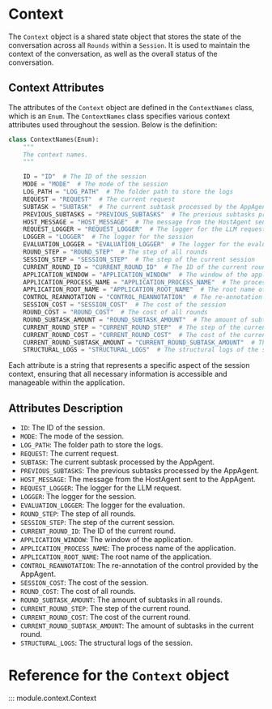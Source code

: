 # Context

The `Context` object is a shared state object that stores the state of the conversation across all `Rounds` within a `Session`. It is used to maintain the context of the conversation, as well as the overall status of the conversation.

## Context Attributes

The attributes of the `Context` object are defined in the `ContextNames` class, which is an `Enum`. The `ContextNames` class specifies various context attributes used throughout the session. Below is the definition:
```python
class ContextNames(Enum):
    """
    The context names.
    """

    ID = "ID"  # The ID of the session
    MODE = "MODE"  # The mode of the session
    LOG_PATH = "LOG_PATH"  # The folder path to store the logs
    REQUEST = "REQUEST"  # The current request
    SUBTASK = "SUBTASK"  # The current subtask processed by the AppAgent
    PREVIOUS_SUBTASKS = "PREVIOUS_SUBTASKS"  # The previous subtasks processed by the AppAgent
    HOST_MESSAGE = "HOST_MESSAGE"  # The message from the HostAgent sent to the AppAgent
    REQUEST_LOGGER = "REQUEST_LOGGER"  # The logger for the LLM request
    LOGGER = "LOGGER"  # The logger for the session
    EVALUATION_LOGGER = "EVALUATION_LOGGER"  # The logger for the evaluation
    ROUND_STEP = "ROUND_STEP"  # The step of all rounds
    SESSION_STEP = "SESSION_STEP"  # The step of the current session
    CURRENT_ROUND_ID = "CURRENT_ROUND_ID"  # The ID of the current round
    APPLICATION_WINDOW = "APPLICATION_WINDOW"  # The window of the application
    APPLICATION_PROCESS_NAME = "APPLICATION_PROCESS_NAME"  # The process name of the application
    APPLICATION_ROOT_NAME = "APPLICATION_ROOT_NAME"  # The root name of the application
    CONTROL_REANNOTATION = "CONTROL_REANNOTATION"  # The re-annotation of the control provided by the AppAgent
    SESSION_COST = "SESSION_COST"  # The cost of the session
    ROUND_COST = "ROUND_COST"  # The cost of all rounds
    ROUND_SUBTASK_AMOUNT = "ROUND_SUBTASK_AMOUNT"  # The amount of subtasks in all rounds
    CURRENT_ROUND_STEP = "CURRENT_ROUND_STEP"  # The step of the current round
    CURRENT_ROUND_COST = "CURRENT_ROUND_COST"  # The cost of the current round
    CURRENT_ROUND_SUBTASK_AMOUNT = "CURRENT_ROUND_SUBTASK_AMOUNT"  # The amount of subtasks in the current round
    STRUCTURAL_LOGS = "STRUCTURAL_LOGS"  # The structural logs of the session
```
Each attribute is a string that represents a specific aspect of the session context, ensuring that all necessary information is accessible and manageable within the application.


## Attributes Description

- `ID`: The ID of the session.
- `MODE`: The mode of the session.
- `LOG_PATH`: The folder path to store the logs.
- `REQUEST`: The current request.
- `SUBTASK`: The current subtask processed by the AppAgent.
- `PREVIOUS_SUBTASKS`: The previous subtasks processed by the AppAgent.
- `HOST_MESSAGE`: The message from the HostAgent sent to the AppAgent.
- `REQUEST_LOGGER`: The logger for the LLM request.
- `LOGGER`: The logger for the session.
- `EVALUATION_LOGGER`: The logger for the evaluation.
- `ROUND_STEP`: The step of all rounds.
- `SESSION_STEP`: The step of the current session.
- `CURRENT_ROUND_ID`: The ID of the current round.
- `APPLICATION_WINDOW`: The window of the application.
- `APPLICATION_PROCESS_NAME`: The process name of the application.
- `APPLICATION_ROOT_NAME`: The root name of the application.
- `CONTROL_REANNOTATION`: The re-annotation of the control provided by the AppAgent.
- `SESSION_COST`: The cost of the session.
- `ROUND_COST`: The cost of all rounds.
- `ROUND_SUBTASK_AMOUNT`: The amount of subtasks in all rounds.
- `CURRENT_ROUND_STEP`: The step of the current round.
- `CURRENT_ROUND_COST`: The cost of the current round.
- `CURRENT_ROUND_SUBTASK_AMOUNT`: The amount of subtasks in the current round.
- `STRUCTURAL_LOGS`: The structural logs of the session.


# Reference for the `Context` object

::: module.context.Context